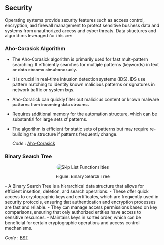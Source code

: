 ## Security
Operating systems provide security features such as access control, encryption, and firewall management to protect sensitive business data and systems from unauthorized access and cyber threats. Data structures and algorithms leveraged for this are:
### Aho-Corasick Algorithm 
- The Aho-Corasick algorithm is primarily used for fast multi-pattern searching. It efficiently searches for multiple patterns (keywords) in text or data streams simultaneously.
- It is crucial in real-time intrusion detection systems (IDS). IDS use pattern matching to identify known malicious patterns or signatures in network traffic or system logs.
- Aho-Corasick can quickly filter out malicious content or known malware patterns from incoming data streams.
- Requires additional memory for the automation structure, which can be substantial for large sets of patterns.
- The algorithm is efficient for static sets of patterns but may require re-building the structure if patterns frequently change.

  
  *Code* : [Aho-Corasick](https://github.com/PragatiDBhat/Portfolio/blob/main/Codes/Aho-Corasick.cpp)
### Binary Search Tree 
<p align="center">
  <img src="https://github.com/PragatiDBhat/Portfolio/assets/163662545/edadd0c3-0e49-4c84-99ce-fb228544a974" alt="Skip List Functionalities" style="max-width: 100%; height: auto; border-radius: 8px;">
</p>
<p align="center">Figure: Binary Search Tree</p>
- A Binary Search Tree is a hierarchical data structure that allows for efficient insertion, deletion, and search operations.
- These offer quick access to cryptographic keys and certificates, which are frequently used in security protocols, ensuring that authentication and encryption processes are fast and reliable.
- They can manage access permissions based on key comparisons, ensuring that only authorized entities have access to sensitive resources.
- Maintains keys in sorted order, which can be beneficial for certain cryptographic operations and access control mechanisms.

  
  *Code* : [BST](https://github.com/PragatiDBhat/Portfolio/blob/main/Codes/binarysearchtree.c)
